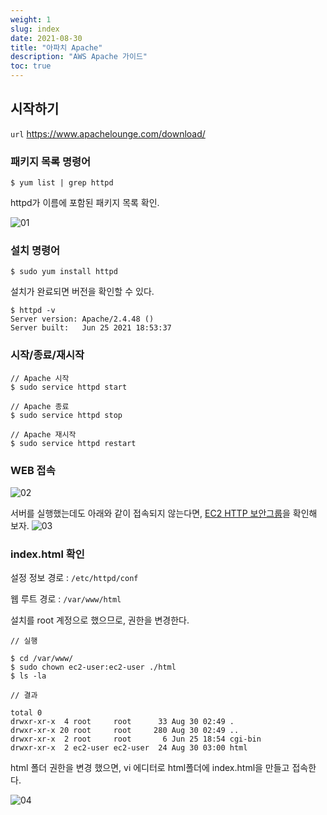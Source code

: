 ```yaml
---
weight: 1
slug: index
date: 2021-08-30
title: "아파치 Apache"
description: "AWS Apache 가이드"
toc: true
---
```


## 시작하기

`url` https://www.apachelounge.com/download/

### 패키지 목록 명령어
```
$ yum list | grep httpd
```
httpd가 이름에 포함된 패키지 목록 확인.

![01](/docs/infra/aws/ec2/apache/01.png)

### 설치 명령어
```
$ sudo yum install httpd
```

설치가 완료되면 버전을 확인할 수 있다.
```
$ httpd -v
Server version: Apache/2.4.48 ()
Server built:   Jun 25 2021 18:53:37
```

### 시작/종료/재시작

```
// Apache 시작
$ sudo service httpd start

// Apache 종료
$ sudo service httpd stop

// Apache 재시작
$ sudo service httpd restart
```

### WEB 접속

![02](/docs/infra/aws/ec2/apache/02.png)

서버를 실행했는데도 아래와 같이 접속되지 않는다면,
[EC2 HTTP 보안그룹](/docs/infra/aws/ec2/securitygroup#http-https)을 확인해 보자.
![03](/docs/infra/aws/ec2/apache/03.png)

### index.html 확인

설정 정보 경로 : `/etc/httpd/conf`

웹 루트 경로 : `/var/www/html`

설치를 root 계정으로 했으므로, 권한을 변경한다.

```
// 실행

$ cd /var/www/
$ sudo chown ec2-user:ec2-user ./html
$ ls -la
```

```
// 결과

total 0
drwxr-xr-x  4 root     root      33 Aug 30 02:49 .
drwxr-xr-x 20 root     root     280 Aug 30 02:49 ..
drwxr-xr-x  2 root     root       6 Jun 25 18:54 cgi-bin
drwxr-xr-x  2 ec2-user ec2-user  24 Aug 30 03:00 html
```

html 폴더 권한을 변경 했으면,
vi 에디터로 html폴더에 index.html을 만들고 접속한다.

![04](/docs/infra/aws/ec2/apache/04.png)